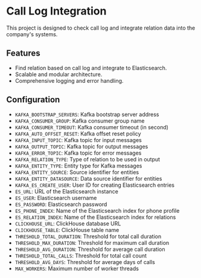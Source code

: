 # Call Log Integration
This project is designed to check call log and integrate relation data into the company's systems.

## Features

- Find relation based on call log and integrate to Elasticsearch.
- Scalable and modular architecture.
- Comprehensive logging and error handling.

## Configuration
- `KAFKA_BOOTSTRAP_SERVERS`: Kafka bootstrap server address
- `KAFKA_CONSUMER_GROUP`: Kafka consumer group name
- `KAFKA_CONSUMER_TIMEOUT`: Kafka consumer timeout (in second)
- `KAFKA_AUTO_OFFSET_RESET`: Kafka offset reset policy
- `KAFKA_INPUT_TOPIC`: Kafka topic for input messages
- `KAFKA_OUTPUT_TOPIC`: Kafka topic for output messages
- `KAFKA_ERROR_TOPIC`: Kafka topic for error messages
- `KAFKA_RELATION_TYPE`: Type of relation to be used in output
- `KAFKA_ENTITY_TYPE`: Entity type for Kafka messages
- `KAFKA_ENTITY_SOURCE`: Source identifier for entities
- `KAFKA_ENTITY_DATASOURCE`: Data source identifier for entities
- `KAFKA_ES_CREATE_USER`: User ID for creating Elasticsearch entries
- `ES_URL`: URL of the Elasticsearch instance
- `ES_USER`: Elasticsearch username
- `ES_PASSWORD`: Elasticsearch password
- `ES_PHONE_INDEX`: Name of the Elasticsearch index for phone profile
- `ES_RELATION_INDEX`: Name of the Elasticsearch index for relations
- `CLICKHOUSE_URL`: ClickHouse database URL
- `CLICKHOUSE_TABLE`: ClickHouse table name
- `THRESHOLD_TOTAL_DURATION`: Threshold for total call duration
- `THRESHOLD_MAX_DURATION`: Threshold for maximum call duration
- `THRESHOLD_AVG_DURATION`: Threshold for average call duration
- `THRESHOLD_TOTAL_CALLS`: Threshold for total call count
- `THRESHOLD_AVG_DAYS`: Threshold for average days of calls
- `MAX_WORKERS`: Maximum number of worker threads
